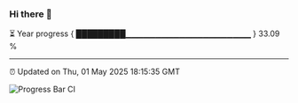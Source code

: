 ### Hi there 👋

⏳ Year progress { █████████▁▁▁▁▁▁▁▁▁▁▁▁▁▁▁▁▁▁▁▁▁ } 33.09 %

---

⏰ Updated on Thu, 01 May 2025 18:15:35 GMT

![Progress Bar CI](https://github.com/Shyam-Makwana/GitHub-Actions-Demo/workflows/Progress%20Bar%20CI/badge.svg)
